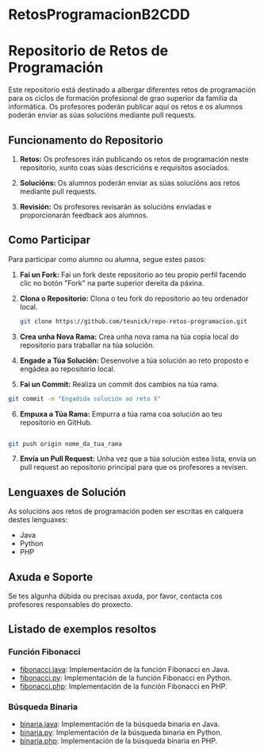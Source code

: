 # RetosProgramacionB2CDD

# Repositorio de Retos de Programación

Este repositorio está destinado a albergar diferentes retos de programación para os ciclos de formación profesional de grao superior da familia da informática. Os profesores poderán publicar aquí os retos e os alumnos poderán enviar as súas solucións mediante pull requests.

## Funcionamento do Repositorio

1. **Retos:** Os profesores irán publicando os retos de programación neste repositorio, xunto coas súas descricións e requisitos asociados.

2. **Solucións:** Os alumnos poderán enviar as súas solucións aos retos mediante pull requests.

3. **Revisión:** Os profesores revisarán as solucións enviadas e proporcionarán feedback aos alumnos.

## Como Participar

Para participar como alumno ou alumna, segue estes pasos:

1. **Fai un Fork:** Fai un fork deste repositorio ao teu propio perfil facendo clic no botón "Fork" na parte superior dereita da páxina.

2. **Clona o Repositorio:** Clona o teu fork do repositorio ao teu ordenador local.

   ```bash
   git clone https://github.com/teunick/repo-retos-programacion.git
   ```
3. **Crea unha Nova Rama:** Crea unha nova rama na túa copia local do repositorio para traballar na túa solución.

4. **Engade a Túa Solución:** Desenvolve a túa solución ao reto proposto e engádea ao repositorio local.

5. **Fai un Commit:** Realiza un commit dos cambios na túa rama.

```bash
git commit -m "Engadida solución ao reto X"
```

6. **Empuxa a Túa Rama:** Empurra a túa rama coa solución ao teu repositorio en GitHub.

```bash

git push origin nome_da_tua_rama
```

7. **Envía un Pull Request:** Unha vez que a túa solución estea lista, envía un pull request ao repositorio principal para que os profesores a revisen.

## Lenguaxes de Solución
As solucións aos retos de programación poden ser escritas en calquera destes lenguaxes:

- Java
- Python
- PHP

## Axuda e Soporte
Se tes algunha dúbida ou precisas axuda, por favor, contacta cos profesores responsables do proxecto.

## Listado de exemplos resoltos

### Función Fibonacci

- [fibonacci.java](./fibonacci.java): Implementación de la función Fibonacci en Java.
- [fibonacci.py](./fibonacci.py): Implementación de la función Fibonacci en Python.
- [fibonacci.php](./fibonacci.php): Implementación de la función Fibonacci en PHP.

### Búsqueda Binaria

- [binaria.java](./binaria.java): Implementación de la búsqueda binaria en Java.
- [binaria.py](./binaria.py): Implementación de la búsqueda binaria en Python.
- [binaria.php](./binaria.php): Implementación de la búsqueda binaria en PHP.
